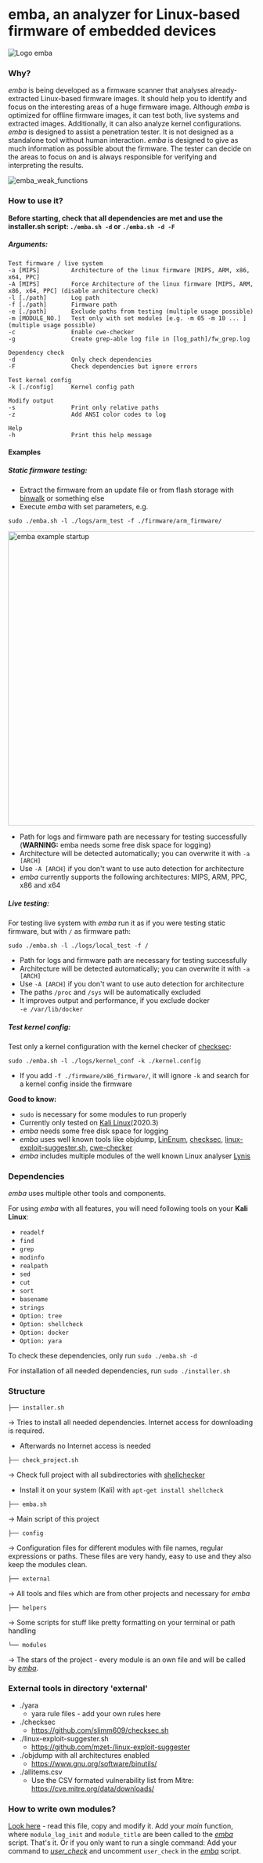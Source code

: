 <!-- 
emba - EMBEDDED LINUX ANALYZER

Copyright 2020 Siemens AG

emba comes with ABSOLUTELY NO WARRANTY. This is free software, and you are
welcome to redistribute it under the terms of the GNU General Public License.
See LICENSE file for usage of this software.

emba is licensed under GPLv3

Author(s): Michael Messner, Pascal Eckmann
-->
# emba, an analyzer for Linux-based firmware of embedded devices

![Logo emba](./helpers/emba.png)


### Why?

_emba_ is being developed as a firmware scanner that analyses already-extracted Linux-based firmware images. It should help you to identify and focus on the interesting areas of a huge firmware image.
Although _emba_ is optimized for offline firmware images, it can test both, live systems and extracted images. Additionally, it can also analyze kernel configurations.
_emba_ is designed to assist a penetration tester. It is not designed as a standalone tool without human interaction. _emba_ is designed to give as much information as possible about the firmware. The tester can decide on the areas to focus on and is always responsible for verifying and interpreting the results.

![emba_weak_functions](./documentation/emba_03.png)

### How to use it?


__Before starting, check that all dependencies are met and use the installer.sh script:
`./emba.sh -d` or `./emba.sh -d -F`__

##### Arguments:  
```
Test firmware / live system
-a [MIPS]         Architecture of the linux firmware [MIPS, ARM, x86, x64, PPC]
-A [MIPS]         Force Architecture of the linux firmware [MIPS, ARM, x86, x64, PPC] (disable architecture check)
-l [./path]       Log path
-f [./path]       Firmware path
-e [./path]       Exclude paths from testing (multiple usage possible)
-m [MODULE_NO.]   Test only with set modules [e.g. -m 05 -m 10 ... ] (multiple usage possible)
-c                Enable cwe-checker
-g                Create grep-able log file in [log_path]/fw_grep.log

Dependency check
-d                Only check dependencies
-F                Check dependencies but ignore errors

Test kernel config
-k [./config]     Kernel config path

Modify output
-s                Print only relative paths
-z                Add ANSI color codes to log

Help
-h                Print this help message

```

#### Examples

##### Static firmware testing:
- Extract the firmware from an update file or from flash storage with [binwalk](https://github.com/ReFirmLabs/binwalk) or something else
- Execute _emba_ with set parameters, e.g.
  
`sudo ./emba.sh -l ./logs/arm_test -f ./firmware/arm_firmware/`   

<img src="./documentation/emba_01.png" alt="emba example startup" width="600"/>

- Path for logs and firmware path are necessary for testing successfully (__WARNING:__ emba needs some free disk space for logging)
- Architecture will be detected automatically; you can overwrite it with `-a [ARCH]`
- Use `-A [ARCH]` if you don't want to use auto detection for architecture
- _emba_ currently supports the following architectures: MIPS, ARM, PPC, x86 and x64

##### Live testing:
For testing live system with _emba_ run it as if you were testing static firmware, but with `/` as firmware path:

`sudo ./emba.sh -l ./logs/local_test -f /`

- Path for logs and firmware path are necessary for testing successfully
- Architecture will be detected automatically; you can overwrite it with `-a [ARCH]`
- Use `-A [ARCH]` if you don't want to use auto detection for architecture
- The paths `/proc` and `/sys` will be automatically excluded
- It improves output and performance, if you exclude docker    
`-e /var/lib/docker`

##### Test kernel config:
Test only a kernel configuration with the kernel checker of [checksec](https://github.com/slimm609/checksec.sh):

`sudo ./emba.sh -l ./logs/kernel_conf -k ./kernel.config`

- If you add `-f ./firmware/x86_firmware/`, it will ignore `-k` and search for a kernel config inside
the firmware

__Good to know:__
- `sudo` is necessary for some modules to run properly
- Currently only tested on [Kali Linux](https://kali.org/downloads)(2020.3)
- _emba_ needs some free disk space for logging
- _emba_ uses well known tools like objdump, [LinEnum](https://github.com/rebootuser/LinEnum), [checksec](https://github.com/slimm609/checksec.sh), [linux-exploit-suggester.sh](https://github.com/mzet-/linux-exploit-suggester), [cwe-checker](https://github.com/fkie-cad/cwe_checker)
- _emba_ includes multiple modules of the well known Linux analyser [Lynis](https://cisofy.com/lynis/)

### Dependencies

_emba_ uses multiple other tools and components.

For using _emba_ with all features, you will need following tools on your __Kali Linux__:
- `readelf`
- `find`
- `grep`
- `modinfo`
- `realpath`
- `sed`
- `cut`
- `sort`
- `basename`
- `strings`
- `Option: tree`
- `Option: shellcheck`
- `Option: docker`
- `Option: yara`

To check these dependencies, only run `sudo ./emba.sh -d`

For installation of all needed dependencies, run `sudo ./installer.sh`

### Structure

```
├── installer.sh
```
    
-> Tries to install all needed dependencies. Internet access for downloading is required.
  - Afterwards no Internet access is needed
```
├── check_project.sh
```
    
-> Check full project with all subdirectories with [shellchecker](https://github.com/koalaman/shellcheck)   
   - Install it on your system (Kali) with `apt-get install shellcheck`
```
├── emba.sh
```
-> Main script of this project
```
├── config
```
-> Configuration files for different modules with file names, regular expressions or paths. These files are very handy,
   easy to use and they also keep the modules clean.
```
├── external
```
-> All tools and files which are from other projects and necessary for _emba_
```
├── helpers
```
-> Some scripts for stuff like pretty formatting on your terminal or path handling
```
└── modules
```
-> The stars of the project - every module is an own file and will be called by [_emba_](/emba.sh). 

### External tools in directory 'external'
- ./yara
    - yara rule files - add your own rules here
- ./checksec
    - https://github.com/slimm609/checksec.sh
- ./linux-exploit-suggester.sh
    - https://github.com/mzet-/linux-exploit-suggester
- ./objdump with all architectures enabled
    - https://www.gnu.org/software/binutils/
- ./allitems.csv
    - Use the CSV formated vulnerability list from Mitre: https://cve.mitre.org/data/downloads/

### How to write own modules?

[Look here](/modules/template_module.sh) - read this file, copy and modify it. Add your _main_ function, where `module_log_init` 
and `module_title` are been called to the [_emba_](/emba.sh) script. That's it. Or if you only want to run a single command:
Add your command to [_user\_check_](/modules/user_check.sh) and uncomment `user_check` in the [_emba_](/emba.sh) script.

